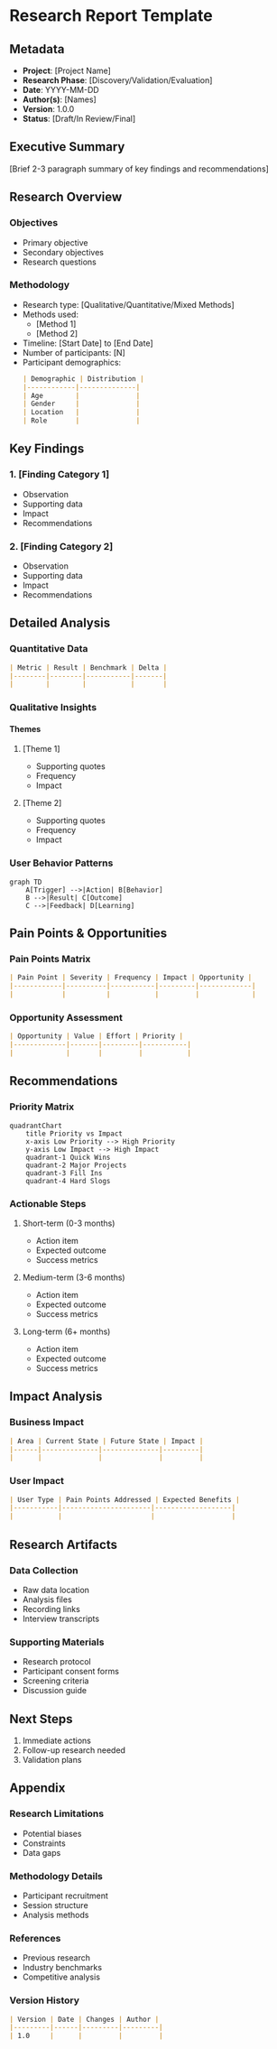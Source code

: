 # Research Report Template

## Metadata
- **Project**: [Project Name]
- **Research Phase**: [Discovery/Validation/Evaluation]
- **Date**: YYYY-MM-DD
- **Author(s)**: [Names]
- **Version**: 1.0.0
- **Status**: [Draft/In Review/Final]

## Executive Summary
[Brief 2-3 paragraph summary of key findings and recommendations]

## Research Overview
### Objectives
- Primary objective
- Secondary objectives
- Research questions

### Methodology
- Research type: [Qualitative/Quantitative/Mixed Methods]
- Methods used:
  - [Method 1]
  - [Method 2]
- Timeline: [Start Date] to [End Date]
- Number of participants: [N]
- Participant demographics:
  ```markdown
  | Demographic | Distribution |
  |------------|--------------|
  | Age        |              |
  | Gender     |              |
  | Location   |              |
  | Role       |              |
  ```

## Key Findings
### 1. [Finding Category 1]
- Observation
- Supporting data
- Impact
- Recommendations

### 2. [Finding Category 2]
- Observation
- Supporting data
- Impact
- Recommendations

## Detailed Analysis
### Quantitative Data
```markdown
| Metric | Result | Benchmark | Delta |
|--------|--------|-----------|-------|
|        |        |           |       |
```

### Qualitative Insights
#### Themes
1. [Theme 1]
   - Supporting quotes
   - Frequency
   - Impact

2. [Theme 2]
   - Supporting quotes
   - Frequency
   - Impact

### User Behavior Patterns
```mermaid
graph TD
    A[Trigger] -->|Action| B[Behavior]
    B -->|Result| C[Outcome]
    C -->|Feedback| D[Learning]
```

## Pain Points & Opportunities
### Pain Points Matrix
```markdown
| Pain Point | Severity | Frequency | Impact | Opportunity |
|------------|----------|-----------|---------|-------------|
|            |          |           |         |             |
```

### Opportunity Assessment
```markdown
| Opportunity | Value | Effort | Priority |
|-------------|-------|---------|-----------|
|             |       |         |           |
```

## Recommendations
### Priority Matrix
```mermaid
quadrantChart
    title Priority vs Impact
    x-axis Low Priority --> High Priority
    y-axis Low Impact --> High Impact
    quadrant-1 Quick Wins
    quadrant-2 Major Projects
    quadrant-3 Fill Ins
    quadrant-4 Hard Slogs
```

### Actionable Steps
1. Short-term (0-3 months)
   - Action item
   - Expected outcome
   - Success metrics

2. Medium-term (3-6 months)
   - Action item
   - Expected outcome
   - Success metrics

3. Long-term (6+ months)
   - Action item
   - Expected outcome
   - Success metrics

## Impact Analysis
### Business Impact
```markdown
| Area | Current State | Future State | Impact |
|------|--------------|--------------|---------|
|      |              |              |         |
```

### User Impact
```markdown
| User Type | Pain Points Addressed | Expected Benefits |
|-----------|----------------------|-------------------|
|           |                      |                   |
```

## Research Artifacts
### Data Collection
- Raw data location
- Analysis files
- Recording links
- Interview transcripts

### Supporting Materials
- Research protocol
- Participant consent forms
- Screening criteria
- Discussion guide

## Next Steps
1. Immediate actions
2. Follow-up research needed
3. Validation plans

## Appendix
### Research Limitations
- Potential biases
- Constraints
- Data gaps

### Methodology Details
- Participant recruitment
- Session structure
- Analysis methods

### References
- Previous research
- Industry benchmarks
- Competitive analysis

### Version History
```markdown
| Version | Date | Changes | Author |
|---------|------|---------|---------|
| 1.0     |      |         |         |
``` 